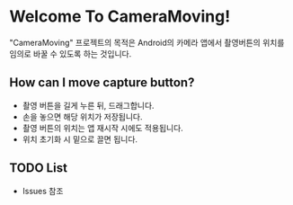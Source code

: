 # Welcome To CameraMoving! #

"CameraMoving" 프로젝트의 목적은 Android의 카메라 앱에서 촬영버튼의 위치를 임의로 바꿀 수 있도록 하는 것입니다.

## How can I move capture button? ##

* 촬영 버튼을 길게 누른 뒤, 드래그합니다.
* 손을 놓으면 해당 위치가 저장됩니다.
* 촬영 버튼의 위치는 앱 재시작 시에도 적용됩니다.
* 위치 초기화 시 밑으로 끌면 됩니다.

## TODO List ##

* Issues 참조